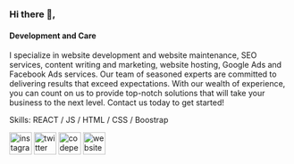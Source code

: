### Hi there 👋,
#### Development and Care
I specialize in website development and website maintenance, SEO services, content writing and marketing, website hosting, Google Ads and Facebook Ads services. Our team of seasoned experts are committed to delivering results that exceed expectations. With our wealth of experience, you can count on us to provide top-notch solutions that will take your business to the next level. Contact us today to get started!

Skills: REACT / JS / HTML / CSS / Boostrap



[<img src='https://cdn.jsdelivr.net/npm/simple-icons@3.0.1/icons/instagram.svg' alt='instagram' height='40'>](https://www.instagram.com/johm_kann/)  [<img src='https://cdn.jsdelivr.net/npm/simple-icons@3.0.1/icons/twitter.svg' alt='twitter' height='40'>](https://twitter.com/johm_kann)  [<img src='https://cdn.jsdelivr.net/npm/simple-icons@3.0.1/icons/codepen.svg' alt='codepen' height='40'>](https://codepen.io/johm_kann)  [<img src='https://cdn.jsdelivr.net/npm/simple-icons@3.0.1/icons/icloud.svg' alt='website' height='40'>](johm.asia)  

